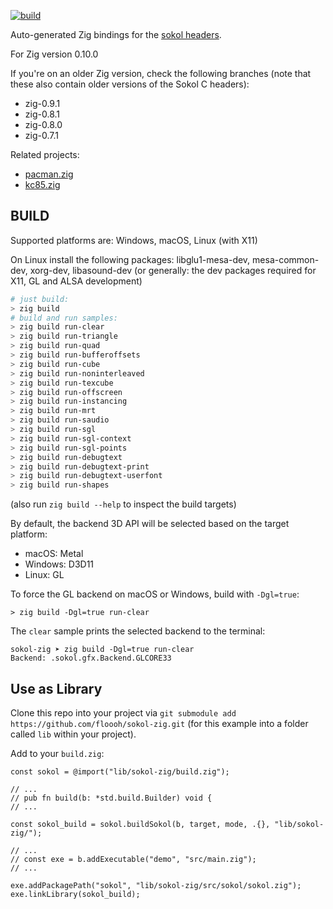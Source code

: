 [![build](https://github.com/floooh/sokol-zig/actions/workflows/main.yml/badge.svg)](https://github.com/floooh/sokol-zig/actions/workflows/main.yml)

Auto-generated Zig bindings for the [sokol headers](https://github.com/floooh/sokol).

For Zig version 0.10.0

If you're on an older Zig version, check the following branches (note that these
also contain older versions of the Sokol C headers):

- zig-0.9.1
- zig-0.8.1
- zig-0.8.0
- zig-0.7.1

Related projects:

- [pacman.zig](https://github.com/floooh/pacman.zig)
- [kc85.zig](https://github.com/floooh/kc85.zig)

## BUILD

Supported platforms are: Windows, macOS, Linux (with X11)

On Linux install the following packages: libglu1-mesa-dev, mesa-common-dev, xorg-dev, libasound-dev
(or generally: the dev packages required for X11, GL and ALSA development)

```sh
# just build:
> zig build
# build and run samples:
> zig build run-clear
> zig build run-triangle
> zig build run-quad
> zig build run-bufferoffsets
> zig build run-cube
> zig build run-noninterleaved
> zig build run-texcube
> zig build run-offscreen
> zig build run-instancing
> zig build run-mrt
> zig build run-saudio
> zig build run-sgl
> zig build run-sgl-context
> zig build run-sgl-points
> zig build run-debugtext
> zig build run-debugtext-print
> zig build run-debugtext-userfont
> zig build run-shapes
```

(also run ```zig build --help``` to inspect the build targets)

By default, the backend 3D API will be selected based on the target platform:

- macOS: Metal
- Windows: D3D11
- Linux: GL

To force the GL backend on macOS or Windows, build with ```-Dgl=true```:

```
> zig build -Dgl=true run-clear
```

The ```clear``` sample prints the selected backend to the terminal:

```
sokol-zig ➤ zig build -Dgl=true run-clear
Backend: .sokol.gfx.Backend.GLCORE33
```

## Use as Library

Clone this repo into your project via ``git submodule add https://github.com/floooh/sokol-zig.git`` (for this example into a folder called ``lib`` within your project).

Add to your ``build.zig``:
```zig
const sokol = @import("lib/sokol-zig/build.zig");

// ...
// pub fn build(b: *std.build.Builder) void {
// ...

const sokol_build = sokol.buildSokol(b, target, mode, .{}, "lib/sokol-zig/");

// ...
// const exe = b.addExecutable("demo", "src/main.zig");
// ...

exe.addPackagePath("sokol", "lib/sokol-zig/src/sokol/sokol.zig");
exe.linkLibrary(sokol_build);
```
